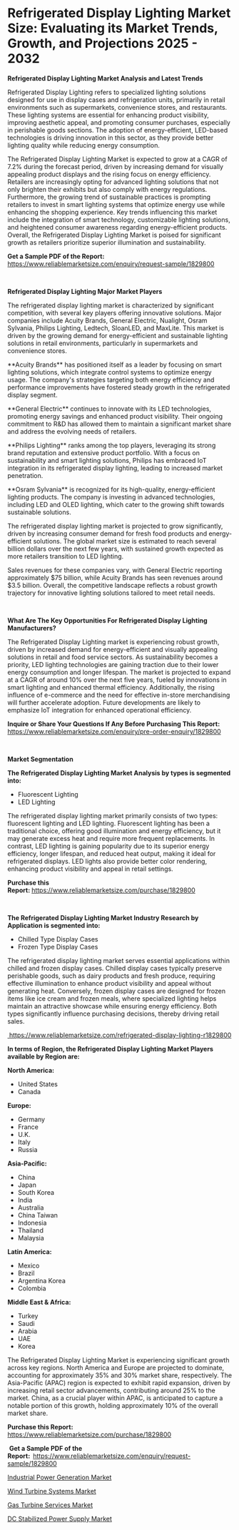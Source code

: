 <p><h1>Refrigerated Display Lighting Market Size: Evaluating its Market Trends, Growth, and Projections 2025 - 2032</h1></p><p><strong>Refrigerated Display Lighting Market Analysis and Latest Trends</strong></p>
<p><p>Refrigerated Display Lighting refers to specialized lighting solutions designed for use in display cases and refrigeration units, primarily in retail environments such as supermarkets, convenience stores, and restaurants. These lighting systems are essential for enhancing product visibility, improving aesthetic appeal, and promoting consumer purchases, especially in perishable goods sections. The adoption of energy-efficient, LED-based technologies is driving innovation in this sector, as they provide better lighting quality while reducing energy consumption.</p><p>The Refrigerated Display Lighting Market is expected to grow at a CAGR of 7.2% during the forecast period, driven by increasing demand for visually appealing product displays and the rising focus on energy efficiency. Retailers are increasingly opting for advanced lighting solutions that not only brighten their exhibits but also comply with energy regulations. Furthermore, the growing trend of sustainable practices is prompting retailers to invest in smart lighting systems that optimize energy use while enhancing the shopping experience. Key trends influencing this market include the integration of smart technology, customizable lighting solutions, and heightened consumer awareness regarding energy-efficient products. Overall, the Refrigerated Display Lighting Market is poised for significant growth as retailers prioritize superior illumination and sustainability.</p></p>
<p><strong>Get a Sample PDF of the Report:&nbsp;</strong> <a href="https://www.reliablemarketsize.com/enquiry/request-sample/1829800?utm_campaign=2008&utm_medium=2&utm_source=Github&utm_content=ia&utm_term=07042025&utm_id=refrigerated-display-lighting">https://www.reliablemarketsize.com/enquiry/request-sample/1829800</a></p>
<p>&nbsp;</p>
<p><strong>Refrigerated Display Lighting Major Market Players</strong></p>
<p><p>The refrigerated display lighting market is characterized by significant competition, with several key players offering innovative solutions. Major companies include Acuity Brands, General Electric, Nualight, Osram Sylvania, Philips Lighting, Ledtech, SloanLED, and MaxLite. This market is driven by the growing demand for energy-efficient and sustainable lighting solutions in retail environments, particularly in supermarkets and convenience stores.</p><p>**Acuity Brands** has positioned itself as a leader by focusing on smart lighting solutions, which integrate control systems to optimize energy usage. The company's strategies targeting both energy efficiency and performance improvements have fostered steady growth in the refrigerated display segment.</p><p>**General Electric** continues to innovate with its LED technologies, promoting energy savings and enhanced product visibility. Their ongoing commitment to R&D has allowed them to maintain a significant market share and address the evolving needs of retailers.</p><p>**Philips Lighting** ranks among the top players, leveraging its strong brand reputation and extensive product portfolio. With a focus on sustainability and smart lighting solutions, Philips has embraced IoT integration in its refrigerated display lighting, leading to increased market penetration.</p><p>**Osram Sylvania** is recognized for its high-quality, energy-efficient lighting products. The company is investing in advanced technologies, including LED and OLED lighting, which cater to the growing shift towards sustainable solutions.</p><p>The refrigerated display lighting market is projected to grow significantly, driven by increasing consumer demand for fresh food products and energy-efficient solutions. The global market size is estimated to reach several billion dollars over the next few years, with sustained growth expected as more retailers transition to LED lighting.</p><p>Sales revenues for these companies vary, with General Electric reporting approximately $75 billion, while Acuity Brands has seen revenues around $3.5 billion. Overall, the competitive landscape reflects a robust growth trajectory for innovative lighting solutions tailored to meet retail needs.</p></p>
<p>&nbsp;</p>
<p><strong>What Are The Key Opportunities For Refrigerated Display Lighting Manufacturers?</strong></p>
<p><p>The Refrigerated Display Lighting market is experiencing robust growth, driven by increased demand for energy-efficient and visually appealing solutions in retail and food service sectors. As sustainability becomes a priority, LED lighting technologies are gaining traction due to their lower energy consumption and longer lifespan. The market is projected to expand at a CAGR of around 10% over the next five years, fueled by innovations in smart lighting and enhanced thermal efficiency. Additionally, the rising influence of e-commerce and the need for effective in-store merchandising will further accelerate adoption. Future developments are likely to emphasize IoT integration for enhanced operational efficiency.</p></p>
<p><strong>Inquire or Share Your Questions If Any Before Purchasing This Report:</strong> <a href="https://www.reliablemarketsize.com/enquiry/pre-order-enquiry/1829800?utm_campaign=2008&utm_medium=2&utm_source=Github&utm_content=ia&utm_term=07042025&utm_id=refrigerated-display-lighting">https://www.reliablemarketsize.com/enquiry/pre-order-enquiry/1829800</a></p>
<p>&nbsp;</p>
<p><strong>Market Segmentation</strong></p>
<p><strong>The Refrigerated Display Lighting Market Analysis by types is segmented into:</strong></p>
<p><ul><li>Fluorescent Lighting</li><li>LED Lighting</li></ul></p>
<p><p>The refrigerated display lighting market primarily consists of two types: fluorescent lighting and LED lighting. Fluorescent lighting has been a traditional choice, offering good illumination and energy efficiency, but it may generate excess heat and require more frequent replacements. In contrast, LED lighting is gaining popularity due to its superior energy efficiency, longer lifespan, and reduced heat output, making it ideal for refrigerated displays. LED lights also provide better color rendering, enhancing product visibility and appeal in retail settings.</p></p>
<p><strong>Purchase this Report:&nbsp;</strong><a href="https://www.reliablemarketsize.com/purchase/1829800?utm_campaign=2008&utm_medium=2&utm_source=Github&utm_content=ia&utm_term=07042025&utm_id=refrigerated-display-lighting">https://www.reliablemarketsize.com/purchase/1829800</a></p>
<p>&nbsp;</p>
<p><strong>The Refrigerated Display Lighting Market Industry Research by Application is segmented into:</strong></p>
<p><ul><li>Chilled Type Display Cases</li><li>Frozen Type Display Cases</li></ul></p>
<p><p>The refrigerated display lighting market serves essential applications within chilled and frozen display cases. Chilled display cases typically preserve perishable goods, such as dairy products and fresh produce, requiring effective illumination to enhance product visibility and appeal without generating heat. Conversely, frozen display cases are designed for frozen items like ice cream and frozen meals, where specialized lighting helps maintain an attractive showcase while ensuring energy efficiency. Both types significantly influence purchasing decisions, thereby driving retail sales.</p></p>
<p><a href="https://www.reliablemarketsize.com/refrigerated-display-lighting-r1829800?utm_campaign=2008&utm_medium=2&utm_source=Github&utm_content=ia&utm_term=07042025&utm_id=refrigerated-display-lighting">&nbsp;https://www.reliablemarketsize.com/refrigerated-display-lighting-r1829800</a></p>
<p><strong>In terms of Region, the Refrigerated Display Lighting Market Players available by Region are:</strong></p>
<p>
    <p> <strong> North America: </strong>
        <ul>
            <li>United States</li>
            <li>Canada</li>
        </ul>
        </p> 
    <p> <strong> Europe: </strong>
        <ul>
            <li>Germany</li>
            <li>France</li>
            <li>U.K.</li>
            <li>Italy</li>
            <li>Russia</li>
        </ul>
        </p> 
    <p> <strong> Asia-Pacific: </strong>
        <ul>
            <li>China</li>
            <li>Japan</li>
            <li>South Korea</li>
            <li>India</li>
            <li>Australia</li>
            <li>China Taiwan</li>
            <li>Indonesia</li>
            <li>Thailand</li>
            <li>Malaysia</li>
        </ul>
        </p> 
    <p> <strong> Latin America: </strong>
        <ul>
            <li>Mexico</li>
            <li>Brazil</li>
            <li>Argentina Korea</li>
            <li>Colombia</li>
        </ul>
        </p> 
    <p> <strong> Middle East & Africa: </strong>
        <ul>
            <li>Turkey</li>
            <li>Saudi</li>
            <li>Arabia</li>
            <li>UAE</li>
            <li>Korea</li>
        </ul>
    </p>
    </p>
<p><p>The Refrigerated Display Lighting Market is experiencing significant growth across key regions. North America and Europe are projected to dominate, accounting for approximately 35% and 30% market share, respectively. The Asia-Pacific (APAC) region is expected to exhibit rapid expansion, driven by increasing retail sector advancements, contributing around 25% to the market. China, as a crucial player within APAC, is anticipated to capture a notable portion of this growth, holding approximately 10% of the overall market share.</p></p>
<p><strong>Purchase this Report: </strong><a href="https://www.reliablemarketsize.com/purchase/1829800?utm_campaign=2008&utm_medium=2&utm_source=Github&utm_content=ia&utm_term=07042025&utm_id=refrigerated-display-lighting">https://www.reliablemarketsize.com/purchase/1829800</a></p>
<p>&nbsp;<strong>Get a Sample PDF of the Report:&nbsp;&nbsp;</strong><a href="https://www.reliablemarketsize.com/enquiry/request-sample/1829800?utm_campaign=2008&utm_medium=2&utm_source=Github&utm_content=ia&utm_term=07042025&utm_id=refrigerated-display-lighting">https://www.reliablemarketsize.com/enquiry/request-sample/1829800</a></p>
<p><strong></strong></p>
<p><p><a href="https://github.com/PeterParrish5/Market-Research-Report-List-7/blob/main/industrial-power-generation-market.md?utm_campaign=2008&utm_medium=2&utm_source=Github&utm_content=ia&utm_term=07042025&utm_id=refrigerated-display-lighting">Industrial Power Generation Market</a></p><p><a href="https://github.com/aloyoarmahvr/Market-Research-Report-List-1/blob/main/wind-turbine-systems-market.md?utm_campaign=2008&utm_medium=2&utm_source=Github&utm_content=ia&utm_term=07042025&utm_id=refrigerated-display-lighting">Wind Turbine Systems Market</a></p><p><a href="https://github.com/balbajagatr1/Market-Research-Report-List-1/blob/main/gas-turbine-services-market.md?utm_campaign=2008&utm_medium=2&utm_source=Github&utm_content=ia&utm_term=07042025&utm_id=refrigerated-display-lighting">Gas Turbine Services Market</a></p><p><a href="https://github.com/yardemuongz5/Market-Research-Report-List-1/blob/main/dc-stabilized-power-supply-market.md?utm_campaign=2008&utm_medium=2&utm_source=Github&utm_content=ia&utm_term=07042025&utm_id=refrigerated-display-lighting">DC Stabilized Power Supply Market</a></p></p>